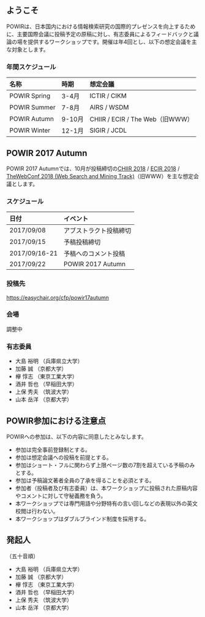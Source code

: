 ## ようこそ
POWIRは、日本国内における情報検索研究の国際的プレゼンスを向上するために、主要国際会議に投稿予定の原稿に対し、有志委員によるフィードバックと議論の場を提供するワークショップです。開催は年4回とし、以下の想定会議を主な対象とします。

### 年間スケジュール

| 名称 | 時期 | 想定会議 |
| :-- | :-- | :-- |
| POWIR Spring | 3-4月 | ICTIR / CIKM |
| POWIR Summer | 7-8月 | AIRS / WSDM |
| POWIR Autumn | 9-10月 | CHIIR / ECIR / The Web（旧WWW） |
| POWIR Winter | 12-1月 | SIGIR / JCDL |

## POWIR 2017 Autumn

POWIR 2017 Autumnでは、10月が投稿締切の[CHIIR 2018](http://sigir.org/chiir2018/) / [ECIR 2018](https://www.ecir2018.org/) / [TheWebConf 2018 (Web Search and Mining Track)](https://www2018.thewebconf.org/)（旧WWW）を主な想定会議とします。

### スケジュール

| 日付 | イベント |
| :-- | :-- |
| 2017/09/08 | アブストラクト投稿締切 |
| 2017/09/15 | 予稿投稿締切 |
| 2017/09/16-21 | 予稿へのコメント投稿 |
| 2017/09/22 | POWIR 2017 Autumn |

### 投稿先
https://easychair.org/cfp/powir17autumn

### 会場
調整中

### 有志委員
- 大島 裕明 （兵庫県立大学）
- 加藤 誠 （京都大学）
- 欅 惇志 （東京工業大学）
- 酒井 哲也 （早稲田大学）
- 上保 秀夫 （筑波大学）
- 山本 岳洋 （京都大学）


## POWIR参加における注意点

POWIRへの参加は、以下の内容に同意したとみなします。

- 参加は完全事前登録制とする。
- 参加は想定会議への投稿を前提とする。
- 参加はショート・フルに関わらず上限ページ数の7割を超えている予稿のみとする。
- 参加は予稿論文著者全員の了承を得ることを必須とする。
- 参加者（投稿者及び有志委員）は、本ワークショップに投稿された原稿内容やコメントに対して守秘義務を負う。
- 本ワークショップでは専門用語や分野特有の言い回しなどの表現以外の英文校閲は行わない。
- 本ワークショップはダブルブラインド制度を採用する。


## 発起人

（五十音順）

- 大島 裕明 （兵庫県立大学）
- 加藤 誠 （京都大学）
- 欅 惇志 （東京工業大学）
- 酒井 哲也 （早稲田大学）
- 上保 秀夫 （筑波大学）
- 山本 岳洋 （京都大学）
